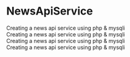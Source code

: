# NewsApiService
Creating a news api service using php &amp; mysqli<br>
Creating a news api service using php &amp; mysqli <br>
Creating a news api service using php &amp; mysqli<br>
Creating a news api service using php &amp; mysqli<br>
